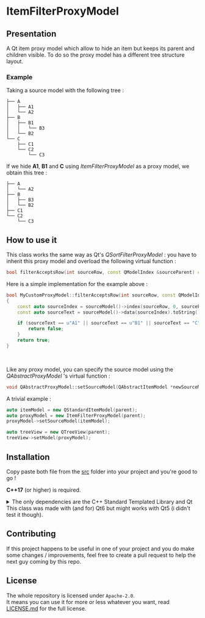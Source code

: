 # ItemFilterProxyModel

## Presentation
A Qt item proxy model which allow to hide an item but keeps its parent and children visible. To do so the proxy model has a different tree structure layout.

### Example
Taking a source model with the following tree :

```
├── A
│   ├── A1
│   └── A2
├── B
│   ├── B1
│   │   └── B3
│   └── B2
└── C
    ├── C1
    └── C2
        └── C3
```

If we hide **A1**, **B1** and **C** using *ItemFilterProxyModel* as a proxy model, we obtain this tree :
```
├── A
│   └── A2
├── B
│   ├── B3
│   └── B2
├── C1
└── C2
    └── C3
```

## How to use it
This class works the same way as Qt's *QSortFilterProxyModel* : you have to inherit this proxy model and overload the following virtual function :
```cpp
bool filterAcceptsRow(int sourceRow, const QModelIndex &sourceParent) const;
```
  
Here is a simple implementation for the example above :

```cpp
bool MyCustomProxyModel::filterAcceptsRow(int sourceRow, const QModelIndex &sourceParent) const
{
    const auto sourceIndex = sourceModel()->index(sourceRow, 0, sourceParent);
    const auto sourceText = sourceModel()->data(sourceIndex).toString();

    if (sourceText == u"A1" || sourceText == u"B1" || sourceText == "C") {
        return false;
    }
    return true;
}
```  
<br/>

Like any proxy model, you can specify the source model using the *QAbstractProxyModel* 's virtual function :  

```cpp
void QAbstractProxyModel::setSourceModel(QAbstractItemModel *newSourceModel);
```

A trivial example :
```cpp
auto itemModel = new QStandardItemModel(parent);
auto proxyModel = new ItemFilterProxyModel(parent);
proxyModel->setSourceModel(itemModel);

auto treeView = new QTreeView(parent);
treeView->setModel(proxyModel);
```

## Installation
Copy paste both file from the [src](src) folder into your project and you're good to go ! 

**C++17** (or higher) is required.  

<details><summary>The only dependencies are the C++ Standard Templated Library and Qt</summary>
<pre>
QtCore  
QtGui  
QtWidgets  
</pre>
</details>
This class was made with (and for) Qt6 but might works with Qt5 (i didn't test it though).  

## Contributing
If this project happens to be useful in one of your project and you do make some changes / improvements, feel free to create a pull request to help the next guy coming by this repo.

## License
The whole repository is licensed under `Apache-2.0`.  
It means you can use it for more or less whatever you want, read [LICENSE.md](LICENSE.md) for the full license.